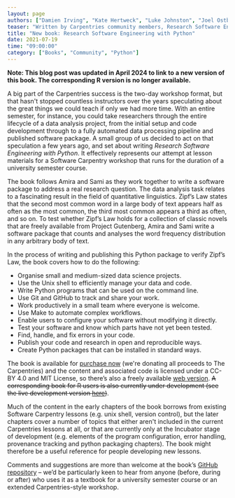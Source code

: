 ```yaml
---
layout: page
authors: ["Damien Irving", "Kate Hertweck", "Luke Johnston", "Joel Ostblom", "Charlotte Wickham", "Greg Wilson"]
teaser: "Written by Carpentries community members, Research Software Engineering with Python covers several topics related to organising data science projects, testing software and more"
title: "New book: Research Software Engineering with Python"
date: 2021-07-19
time: "09:00:00"
category: ["Books", "Community", "Python"]
---
```



**Note: This blog post was updated in April 2024 to link to a new version of this book. The corresponding R version is no longer available.** 

A big part of the Carpentries success is the two-day workshop format, but that hasn't stopped countless instructors over the years speculating about the great things we could teach if only we had more time. With an entire semester, for instance, you could take researchers through the entire lifecycle of a data analysis project, from the initial setup and code development through to a fully automated data processing pipeline and published software package. A small group of us decided to act on that speculation a few years ago, and set about writing *Research Software Engineering with Python*. It effectively represents our attempt at lesson materials for a Software Carpentry workshop that runs for the duration of a university semester course. 

The book follows Amira and Sami as they work together to write a software package to address a real research question. The data analysis task relates to a fascinating result in the field of quantitative linguistics. Zipf’s Law states that the second most common word in a large body of text appears half as often as the most common, the third most common appears a third as often, and so on. To test whether Zipf’s Law holds for a collection of classic novels that are freely available from Project Gutenberg, Amira and Sami write a software package that counts and analyses the word frequency distribution in any arbitrary body of text.

In the process of writing and publishing this Python package to verify Zipf’s Law, the book covers how to do the following:

- Organise small and medium-sized data science projects.
- Use the Unix shell to efficiently manage your data and code.
- Write Python programs that can be used on the command line.
- Use Git and GitHub to track and share your work.
- Work productively in a small team where everyone is welcome.
- Use Make to automate complex workflows.
- Enable users to configure your software without modifying it directly.
- Test your software and know which parts have not yet been tested.
- Find, handle, and fix errors in your code.
- Publish your code and research in open and reproducible ways.
- Create Python packages that can be installed in standard ways.

The book is available for [purchase now](https://www.routledge.com/Research-Software-Engineering-with-Python-Building-software-that-makes/Irving-Hertweck-Johnston-Ostblom-Wickham-Wilson/p/book/9780367698324) (we're donating all proceeds to The Carpentries) and the content and associated code is licensed under a CC-BY 4.0 and MIT License, so there’s also a freely available [web version](https://third-bit.com/py-rse/). ~~A corresponding book for R users is also currently under development (see the live development version [here](https://merely-useful.tech/r-rse/))~~.

Much of the content in the early chapters of the book borrows from existing Software Carpentry lessons (e.g. unix shell, version control), but the later chapters cover a number of topics that either aren't included in the current Carpentries lessons at all, or that are currently only at the Incubator stage of development (e.g. elements of the program configuration, error handling, provenance tracking and python packaging chapters). The book might therefore be a useful reference for people developing new lessons. 

Comments and suggestions are more than welcome at the book’s [GitHub repository](https://github.com/merely-useful/py-rse) – we’d be particularly keen to hear from anyone (before, during or after) who uses it as a textbook for a university semester course or an extended Carpentries-style workshop. 
